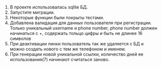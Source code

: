 1. В проекте использовалась sqlite БД.
2. Запустите миграции.
3. Некоторые функции были покрыты тестами.
4. Добавлена валидация для данных пользователя при регистрации. Только уникальный username и phone number, phone number должен начинаться с +, содержать тольцо цифры и быть не длинее 16 символов
5. При деактивации линки пользователь так же удаляется с БД и можно создать нового с тем же телефоном и именем.
6. При генерации новой уникальной ссылки, количество дней ее использования(7) начинают считаться заново.

